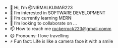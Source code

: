 - 👋 Hi, I’m @NIRMALKUMAR223
- 👀 I’m interested in SOFTWARE DEVELOPMENT
- 🌱 I’m currently learning MERN
- 💞️ I’m looking to collaborate on ...
- 📫 How to reach me rockerrock223@gmail.comm
- 😄 Pronouns: I love travelling
- ⚡ Fun fact: Life is like a camera face it with a smile

<!---
NIRMALKUMAR223/NIRMALKUMAR223 is a ✨ special ✨ repository because its `README.md` (this file) appears on your GitHub profile.
You can click the Preview link to take a look at your changes.
--->
